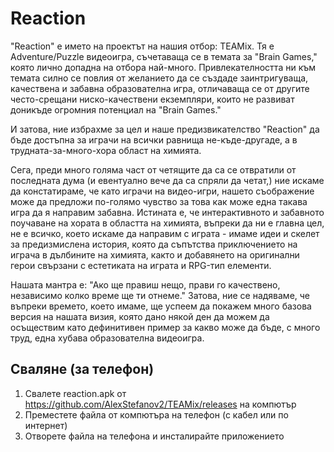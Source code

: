 # Reaction

"Reaction" e името на проектът на нашия отбор: TEAMix. Тя е Adventure/Puzzle видеоигра, съчетаваща се в темата за "Brain Games," която лично допадна на отбора най-много.  Привлекателността ни към темата силно се повлия от желанието да се създаде заинтригуваща, качествена и забавна образователна игра, отличаваща се от другите често-срещани ниско-качествени екземпляри, които не развиват доникъде огромния потенциал на "Brain Games." 

 И затова, ние избрахме за цел и наше предизвикателство "Reaction" да бъде достъпна за играчи на всички равнища не-къде-другаде, а в трудната-за-много-хора област на химията. 

Сега, преди много голяма част от четящите да сa се отвратили от последната дума (и евентуално вече да са спряли да четaт,) ние искаме да констатираме, че като играчи на видео-игри, нашето съображение може да предложи по-голямо чувство за това как може една такава игра да я направим забавна. Истината е, че интерактивното и забавното поучаване на хората в областта на химията, въпреки да ни е главна цел, не е всичко, което искаме да направим с играта - имаме идеи и скелет за предизмислена история, която да съпътства приключението на играча в дълбините на химията, както и добавянето на оригинални герои свързани с естетиката на играта и RPG-тип елементи.

Нашата мантра е: "Ако ще правиш нещо, прави го качествено, независимо колко време ще ти отнеме." Затова, ние се надяваме, че въпреки времето, което имаме, ще успеем да покажем много базова версия на нашата визия, която дано някой ден да можем да осъществим като дефинитивен пример за какво може да бъде, с много труд, една хубава образователна видеоигра.

## Сваляне (за телефон)

1. Свалете reaction.apk от https://github.com/AlexStefanov2/TEAMix/releases на компютър
2. Преместете файла от компютъра на телефон (с кабел или по интернет)
3. Отворете файла на телефона и инсталирайте приложението
